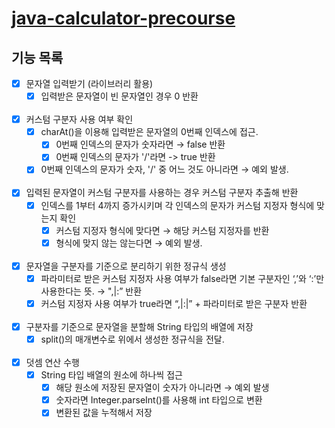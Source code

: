 # [java-calculator-precourse](https://github.com/making-a-scene/java-calculator-7)

## 기능 목록

- [x]  문자열 입력받기 (라이브러리 활용)
    - [x]  입력받은 문자열이 빈 문자열인 경우 0 반환
<br><br>
- [x]  커스텀 구분자 사용 여부 확인
    - [x]  charAt()을 이용해 입력받은 문자열의 0번째 인덱스에 접근.
        - [x]  0번째 인덱스의 문자가 숫자라면 → false 반환
        - [x]  0번째 인덱스의 문자가 '/'라면 -> true 반환
    - [x]  0번째 인덱스의 문자가 숫자, '/' 중 어느 것도 아니라면 → 예외 발생.
<br><br>
- [x] 입력된 문자열이 커스텀 구분자를 사용하는 경우 커스텀 구분자 추출해 반환
  - [x]  인덱스를 1부터 4까지 증가시키며 각 인덱스의 문자가 커스텀 지정자 형식에 맞는지 확인
      - [x]  커스텀 지정자 형식에 맞다면 → 해당 커스텀 지정자를 반환
      - [x]  형식에 맞지 않는 않는다면 → 예외 발생.
<br><br>
- [x]  문자열을 구분자를 기준으로 분리하기 위한 정규식 생성
    - [x]  파라미터로 받은 커스텀 지정자 사용 여부가 false라면 기본 구분자인 ‘,’와 ‘:’만 사용한다는 뜻. → ",|:” 반환
    - [x]  커스텀 지정자 사용 여부가 true라면 “,|:|” + 파라미터로 받은 구분자 반환
<br><br>
- [x]  구분자를 기준으로 문자열을 분할해 String 타입의 배열에 저장
    - [x]  split()의 매개변수로 위에서 생성한 정규식을 전달.
<br><br>
- [x]  덧셈 연산 수행
    - [x]  String 타입 배열의 원소에 하나씩 접근
        - [x]  해당 원소에 저장된 문자열이 숫자가 아니라면 → 예외 발생
        - [x]  숫자라면 Integer.parseInt()를 사용해 int 타입으로 변환
        - [x]  변환된 값을 누적해서 저장